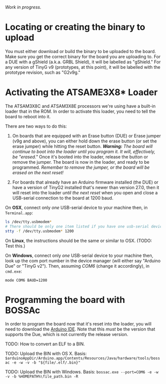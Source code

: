 _Work in progress._

# Locating or creating the binary to upload

You must either download or build the binary to be uploaded to the board. Make sure you get the correct binary for the board you are uploading to. For a DUE with a gShield (a.k.a. GRBL Shield), it will be labelled as "gShield." For any version of TinyG v9 (prototypes, at this point), it will be labelled with the prototype revision, such as  "G2v9g."

# Activating the ATSAME3X8* Loader

The ATSAM3X8C and ATSAM3X8E processors we're using have a built-in loader that in the ROM. In order to activate this loader, you need to tell the board to reboot into it.

There are two ways to do this:

1. On boards that are equipped with an Erase button (DUE) or Erase jumper (v9g and above), you can either hold down the erase button (or set the erase jumper) while hitting the reset button. _**Warning:** The board will continue to boot into the loader until you program it. It will, effectively, be "erased."_ Once it's booted into the loader, release the button or remove the jumper. The board is now in the loader, and ready to be programmed. _Remember to remove the jumper, or the board will be erased on the next reset!_

1. For boards that already have an Arduino firmware installed (the DUE) or have a version of TinyG2 installed that's newer than version 27.0, then it will reset into the loader _until the next reset_ when you open and close a USB-serial connection to the board at 1200 baud.

On **OSX**, connect only _one_ USB-serial device to your machine then, in `Terminal.app`:

```bash
ls /dev/tty.usbmodem*
# There should be only one item listed if you have one usb-serial device connected.
stty -f /dev/tty.usbmodem* 1200
```

On **Linux**, the instructions should be the same or similar to OSX. (TODO: Test this.)

On **Windows**, connect only _one_ USB-serial device to your machine then, look up the com port number in the device manager (will either say "Arduino Due" or "TinyG v2"). Then, assuming _COM6_ (change it accordingly), in `cmd.exe`:

```batch
mode COM6 BAUD=1200
```

# Programming the board with BOSSAc

In order to program the board now that it's reset into the loader, you will need to download the [Arduino IDE](http://arduino.cc/en/Main/Software#toc3). Note that this _must_ be the version that supports the Due, which is not currently the release version.


TODO: How to convert an ELF to a BIN.

TODO: Upload the BIN with OS X. Basis: `$arduinoAppDir/Arduino.app/Contents/Resources/Java/hardware/tools/bossac -e -w -v -b "${file/.elf/.bin}"`

TODO: Upload the BIN with Windows. Basis: `bossac.exe --port=COM6 -e -w -v -b %HOMEPATH%\file_path.bin -R`
